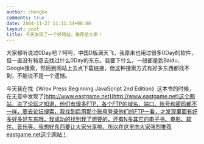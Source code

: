 ```yaml
---
author: chengbo
comments: true
date: 2004-11-27 11:11:34+00:00
layout: post
title: 今天发现了一个好网站，推荐给大家！
---
```


大家都听说过0Day吧？呵呵，中国D版满天飞，我原来也用过很多0Day的软件，但一直没有特意去找过什么0Day的东东。我要下什么，一般都是到Baidu、Google搜索，然后到网站上去点下载链接，但这种搜索方式有好多东西都找不到，不能说不是一个遗憾。

今天我在找《Wrox Press Beginning JavaScript 2nd Edition》这本书的时候，在无意中发现了[http://www.eastgame.net](http://www.eastgame.net)这个网站，进了论坛才知道，他们有很多FTP，各个FTP的域名、端口、账号和密码都不一样，要去论坛搜索，我找到后用那个账号登录他们的FTP一看，才发现里面有好多好多好东东哦，我成功的找到我了想要的，还有N多其它的电子书、电影、软件、音乐等。我想好东西要让大家分享嘛，所以在这里向大家强烈推荐eastgame.net这个网站！        
